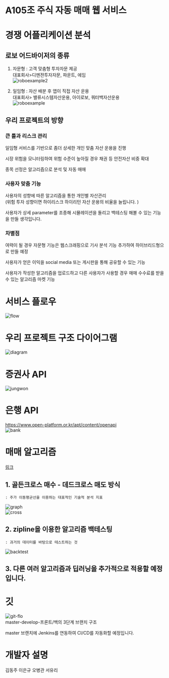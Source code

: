 # **A105조 주식 자동 매매 웹 서비스**

# 경쟁 어플리케이션 분석
## 로보 어드바이저의 종류
1. 자문형 : 고객 맞춤형 투자자문 제공    
    대표회사>디멘젼투자자문, 파운트, 에임    
![roboexample2](/readme/roboexample2.png)    

2. 일임형 : 자산 배분 후 앱이 직접 자산 운용    
    대표회사> 밸류시스템자산운용, 아이로보, 쿼터백자산운용    
![roboexample](/readme/roboexample.png)    

## 우리 프로젝트의 방향
### 큰 틀과 리스크 관리
일임형 서비스를 기반으로 좀더 상세한 개인 맞춤 자산 운용을 진행   

시장 위험을 모니터링하여 위험 수준이 높아질 경우 채권 등 안전자산 비중 확대    

종목 선정은 알고리즘으로 분석 및 자동 매매    
### 사용자 맞춤 기능
사용자의 성향에 따른 알고리즘을 통한 개인별 자산관리    
    (위험 투자 성향이면 하이리스크 하이리턴 자산 운용의 비율을 늘립니다. )    

사용자가 상세 parameter를 조종해 시뮬레이션을 돌리고 백테스팅 해볼 수 있는 기능을 만들 생각입니다.     
### 차별점
여력이 될 경우 자문형 기능은 웹스크래핑으로 기사 분석 기능 추가하여 하이브리드형으로 만들 예정    

사용자가 얻은 이익을 social media 또는 게시판을 통해 공유할 수 있는 기능 

사용자가 작성한 알고리즘을 업로드하고 다른 사용자가 사용할 경우 매매 수수료를 받을 수 있는 알고리즘 마켓 기능

# 서비스 플로우
![flow](/readme/flow.png)  

# 우리 프로젝트 구조 다이어그램
![diagram](/readme/diagram.png)

# 증권사 API
![jungwon](/readme/jungwon.png)

# 은행 API
https://www.open-platform.or.kr/apt/content/openapi    
![bank](/readme/bank.png)

# 매매 알고리즘

[링크](https://lab.ssafy.com/s02-final/s02p31a105/wikis/%5B%EC%9D%B4%EC%9D%80%EA%B7%9C%5D-Zipline%EC%9D%84-%EC%9D%B4%EC%9A%A9%ED%95%9C-%EB%B0%B1%ED%85%8C%EC%8A%A4%ED%8C%85-%EC%8B%9C%EB%AE%AC%EB%A0%88%EC%9D%B4%EC%85%98_%EA%B3%A8%EB%93%A0%ED%81%AC%EB%A1%9C%EC%8A%A4-%EB%8D%B0%EC%8A%A4%ED%81%AC%EB%A1%9C%EC%8A%A4-%EC%9D%B4%EC%9A%A9)    
## 1. 골든크로스 매수 - 데드크로스 매도 방식    
    : 주가 이동평균선을 이용하는 대표적인 기술적 분석 지표    
![graph](/readme/graphexample.png)    
![cross](/readme/cross.png)    
## 2. zipline을 이용한 알고리즘 백테스팅    
    : 과거의 데이터를 바탕으로 테스트하는 것    
![backtest](/readme/backtest.png)    
## 3. 다른 여러 알고리즘과 딥러닝을 추가적으로 적용할 예정입니다.    

# 깃
![git-flo](/readme/git-flow.png)    
master-develop-프론트/백의 3단계 브랜치 구조    

master 브랜치에 Jenkins를 연동하여 CI/CD를 자동화할 예정입니다.     

# 개발자 설명
김동주 이은규 오병관 서유리